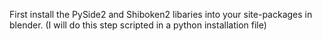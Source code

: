 First install the PySide2 and Shiboken2 libaries into your site-packages in blender.
(I will do this step scripted in a python installation file)